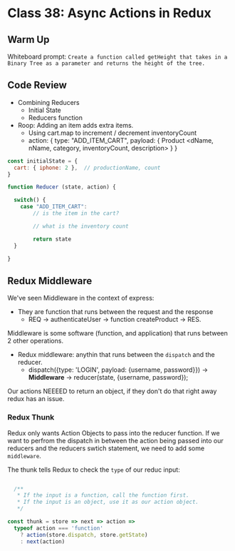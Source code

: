 # Class 38: Async Actions in Redux

## Warm Up

Whiteboard prompt:
`Create a function called getHeight that takes in a Binary Tree as a parameter and returns the height of the tree.`

## Code Review

* Combining Reducers
  * Initial State
  * Reducers function
* Roop: Adding an item adds extra items.
  * Using cart.map to increment / decrement inventoryCount
  * action: { type: "ADD_ITEM_CART", payload: { Product <dName, nName, category,  inventoryCount, description> } }

```javascript
const initialState = {
  cart: { iphone: 2 },  // productionName, count
}

function Reducer (state, action) {

  switch() {
    case "ADD_ITEM_CART":
        // is the item in the cart?

        // what is the inventory count

        return state
  }

}
```

## Redux Middleware

We've seen Middleware in the context of express:

* They are function that runs between the request and the response
  * REQ -> authenticateUser -> function createProduct -> RES.

Middleware is some software (function, and application) that runs between 2 other operations.

* Redux middleware: anythin that runs between the `dispatch` and the reducer.
  * dispatch({type: 'LOGIN', payload: {username, password}}) -> **Middleware** -> reducer(state, {username, password});

Our actions NEEEED to return an object, if they don't do that right away redux has an issue.

### Redux Thunk

Redux only wants Action Objects to pass into the reducer function.  If we want to perfrom the dispatch in between the action being passed into our reducers and the reducers swtich statement, we need to add some `middleware`.

The thunk tells Redux to check the `type` of our reduc input:

```js

  /** 
   * If the input is a function, call the function first.
   * If the input is an object, use it as our action object.
   */ 

const thunk = store => next => action => 
  typeof action === 'function'
    ? action(store.dispatch, store.getState)
    : next(action)

```
